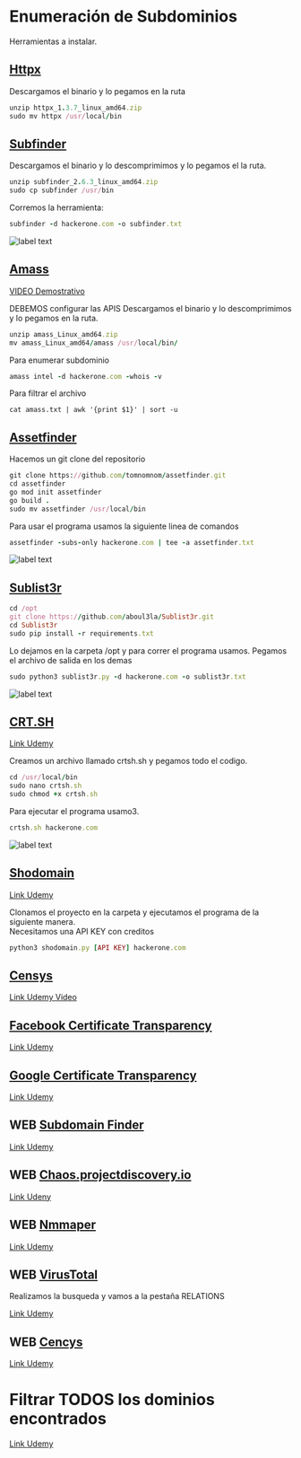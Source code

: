# Enumeración de Subdominios

Herramientas a instalar.

## [Httpx](https://github.com/projectdiscovery/httpx)

Descargamos el binario y lo pegamos en la ruta

```ruby
unzip httpx_1.3.7_linux_amd64.zip
sudo mv httpx /usr/local/bin
```

## [Subfinder](https://github.com/projectdiscovery/subfinder)

Descargamos el binario y lo descomprimimos y lo pegamos el la ruta.

```ruby
unzip subfinder_2.6.3_linux_amd64.zip
sudo cp subfinder /usr/bin
```

Corremos la herramienta:

```ruby
subfinder -d hackerone.com -o subfinder.txt
```

![label text](imgs/01.png)


## [Amass](https://github.com/owasp-amass/amass)

[VIDEO Demostrativo](https://www.youtube.com/watch?v=rP7dcYRATnY&ab_channel=BePractical)

DEBEMOS configurar las APIS
Descargamos el binario y lo descomprimimos y lo pegamos en la ruta.

```ruby
unzip amass_Linux_amd64.zip
mv amass_Linux_amd64/amass /usr/local/bin/
```

Para enumerar subdominio

```ruby
amass intel -d hackerone.com -whois -v
```

Para filtrar el archivo

```
cat amass.txt | awk '{print $1}' | sort -u
```

## [Assetfinder](https://github.com/tomnomnom/assetfinder)

Hacemos un git clone del repositorio

```ruby
git clone https://github.com/tomnomnom/assetfinder.git
cd assetfinder
go mod init assetfinder
go build .
sudo mv assetfinder /usr/local/bin
```

Para usar el programa usamos la siguiente linea de comandos

```ruby
assetfinder -subs-only hackerone.com | tee -a assetfinder.txt
```

![label text](imgs/02.png)


## [Sublist3r](https://github.com/aboul3la/Sublist3r)

```ruby
cd /opt
git clone https://github.com/aboul3la/Sublist3r.git
cd Sublist3r
sudo pip install -r requirements.txt
```

Lo dejamos en la carpeta /opt y para correr el programa usamos. Pegamos el archivo de salida en los demas

```ruby
sudo python3 sublist3r.py -d hackerone.com -o sublist3r.txt
```

![label text](imgs/03.png)

## [CRT.SH](https://gist.github.com/1N3/dec432d14fec84e09733f39669ebca0f)

[Link Udemy](https://www.udemy.com/course/recon-for-bug-bounty-pentesting-ethicalhacking-by-shifa-rohit-hacktify/learn/lecture/21288364#questions)

Creamos un archivo llamado crtsh.sh y pegamos todo el codigo.

```ruby
cd /usr/local/bin
sudo nano crtsh.sh
sudo chmod +x crtsh.sh
```

Para ejecutar el programa usamo3.

```ruby
crtsh.sh hackerone.com 
```

![label text](imgs/04.png)

## [Shodomain](https://github.com/SmoZy92/Shodomain)

[Link Udemy](https://www.udemy.com/course/recon-for-bug-bounty-pentesting-ethicalhacking-by-shifa-rohit-hacktify/learn/lecture/21288372#questions)

Clonamos el proyecto en la carpeta  y ejecutamos el programa de la siguiente manera.\
Necesitamos una API KEY con creditos

```ruby
python3 shodomain.py [API KEY] hackerone.com
```

## [Censys](https://github.com/gelim/censys)

[Link Udemy Video](https://www.udemy.com/course/recon-for-bug-bounty-pentesting-ethicalhacking-by-shifa-rohit-hacktify/learn/lecture/21288380#questions)

## [Facebook Certificate Transparency]()

[Link Udemy](https://www.udemy.com/course/recon-for-bug-bounty-pentesting-ethicalhacking-by-shifa-rohit-hacktify/learn/lecture/21288388#questions)

## [Google Certificate Transparency]()  

[Link Udemy](https://www.udemy.com/course/recon-for-bug-bounty-pentesting-ethicalhacking-by-shifa-rohit-hacktify/learn/lecture/21288394#questions)


## WEB [Subdomain Finder](https://pentest-tools.com/information-gathering/find-subdomains-of-domain)

[Link Udemy](https://www.udemy.com/course/recon-for-bug-bounty-pentesting-ethicalhacking-by-shifa-rohit-hacktify/learn/lecture/21362498#questions)

## WEB [Chaos.projectdiscovery.io](https://chaos.projectdiscovery.io/)

[Link Udeny](https://www.udemy.com/course/recon-for-bug-bounty-pentesting-ethicalhacking-by-shifa-rohit-hacktify/learn/lecture/21524496#questions)

## WEB [Nmmaper](https://www.nmmapper.com/)

[Link Udemy](https://www.udemy.com/course/recon-for-bug-bounty-pentesting-ethicalhacking-by-shifa-rohit-hacktify/learn/lecture/21364498#questions)

## WEB [VirusTotal](https://www.virustotal.com/gui/home/search)

Realizamos la busqueda y vamos a la pestaña RELATIONS

[Link Udemy](https://www.udemy.com/course/recon-for-bug-bounty-pentesting-ethicalhacking-by-shifa-rohit-hacktify/learn/lecture/21362500#questions)

## WEB [Cencys](https://search.censys.io/#)

[Link Udemy](https://www.udemy.com/course/recon-for-bug-bounty-penetration-testers-ethical-hackers/learn/lecture/35439270#overview)

# Filtrar TODOS los dominios encontrados

[Link Udemy](https://www.udemy.com/course/recon-for-bug-bounty-penetration-testers-ethical-hackers/learn/lecture/35438808#overview)
